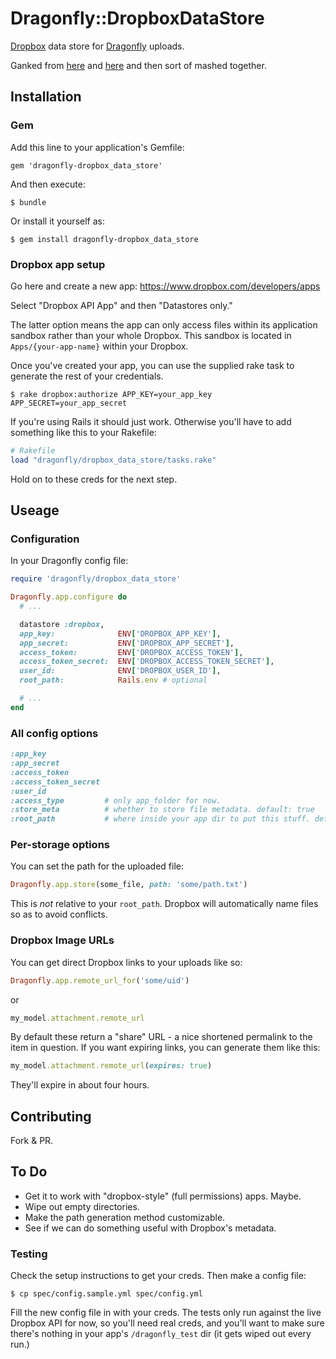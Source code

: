 # Dragonfly::DropboxDataStore

[Dropbox](https://www.dropbox.com/developers) data store for [Dragonfly](https://github.com/markevans/dragonfly) uploads.

Ganked from [here](https://github.com/markevans/dragonfly-s3_data_store) and [here](https://github.com/robin850/carrierwave-dropbox) and then sort of mashed together.

## Installation

### Gem

Add this line to your application's Gemfile:

    gem 'dragonfly-dropbox_data_store'

And then execute:

    $ bundle

Or install it yourself as:

    $ gem install dragonfly-dropbox_data_store

### Dropbox app setup

Go here and create a new app: https://www.dropbox.com/developers/apps

Select "Dropbox API App" and then "Datastores only."

The latter option means the app can only access files within its application sandbox rather than your whole Dropbox. This sandbox is located in `Apps/{your-app-name}` within your Dropbox.

Once you've created your app, you can use the supplied rake task to generate the rest of your credentials.

    $ rake dropbox:authorize APP_KEY=your_app_key APP_SECRET=your_app_secret

If you're using Rails it should just work. Otherwise you'll have to add something like this to your Rakefile:

```ruby
# Rakefile
load "dragonfly/dropbox_data_store/tasks.rake"
```

Hold on to these creds for the next step.

## Useage

### Configuration

In your Dragonfly config file:

```ruby
require 'dragonfly/dropbox_data_store'

Dragonfly.app.configure do
  # ...

  datastore :dropbox,
  app_key:              ENV['DROPBOX_APP_KEY'],
  app_secret:           ENV['DROPBOX_APP_SECRET'],
  access_token:         ENV['DROPBOX_ACCESS_TOKEN'],
  access_token_secret:  ENV['DROPBOX_ACCESS_TOKEN_SECRET'],
  user_id:              ENV['DROPBOX_USER_ID'],     
  root_path:            Rails.env # optional

  # ...
end
```

### All config options

```ruby
:app_key             
:app_secret             
:access_token        
:access_token_secret    
:user_id             
:access_type         # only app_folder for now.
:store_meta          # whether to store file metadata. default: true
:root_path           # where inside your app dir to put this stuff. default: '/'
```

### Per-storage options

You can set the path for the uploaded file:

```ruby
Dragonfly.app.store(some_file, path: 'some/path.txt')
```

This is _not_ relative to your `root_path`. Dropbox will automatically name files so as to avoid conflicts.

### Dropbox Image URLs

You can get direct Dropbox links to your uploads like so:

```ruby
Dragonfly.app.remote_url_for('some/uid')
```

or

```ruby
my_model.attachment.remote_url
```

By default these return a "share" URL - a nice shortened permalink to the item in question. If you want expiring links, you can generate them like this:

```ruby
my_model.attachment.remote_url(expires: true)
```

They'll expire in about four hours.

## Contributing

Fork & PR.

## To Do

- Get it to work with "dropbox-style" (full permissions) apps. Maybe.
- Wipe out empty directories.
- Make the path generation method customizable.
- See if we can do something useful with Dropbox's metadata.

### Testing

Check the setup instructions to get your creds. Then make a config file:
  
    $ cp spec/config.sample.yml spec/config.yml

Fill the new config file in with your creds. The tests only run against the live Dropbox API for now, so you'll need real creds, and you'll want to make sure there's nothing in your app's `/dragonfly_test` dir (it gets wiped out every run.)
